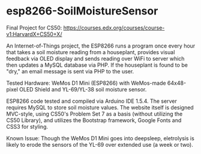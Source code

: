 # esp8266-SoilMoistureSensor
Final Project for CS50: https://courses.edx.org/courses/course-v1:HarvardX+CS50+X/

An Internet-of-Things project, the ESP8266 runs a program once every hour that takes a soil moisture reading from a houseplant, provides visual feedback via OLED display and sends reading over WiFi to server which then updates a MySQL database via PHP. If the houseplant is found to be "dry," an email message is sent via PHP to the user.

Tested Hardware: WeMos D1 Mini (ESP8266) with WeMos-made 64x48-pixel OLED Shield and YL-69/YL-38 soil moisture sensor.

ESP8266 code tested and compiled via Arduino IDE 1.5.4.
The server requires MySQL to store soil moisture values.
The website itself is designed MVC-style, using CS50's Problem Set 7 as a basis (without utilizing the CS50 Library), and utilizes the Bootstrap framework, Google Fonts and CSS3 for styling.

Known Issue: Though the WeMos D1 Mini goes into deepsleep, eletrolysis is likely to erode the sensors of the YL-69 over extended use (a week or two).
